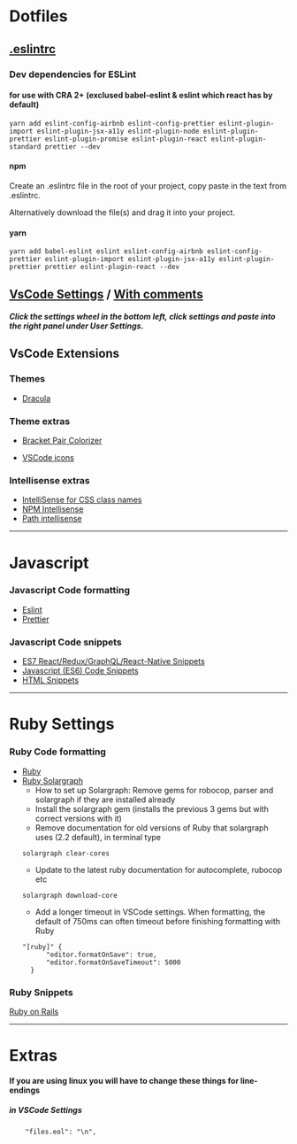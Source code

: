 # Dotfiles


## [.eslintrc](.eslintrc)
### Dev dependencies for ESLint
#### for use with CRA 2+ (exclused babel-eslint & eslint which react has by default)
```
yarn add eslint-config-airbnb eslint-config-prettier eslint-plugin-import eslint-plugin-jsx-a11y eslint-plugin-node eslint-plugin-prettier eslint-plugin-promise eslint-plugin-react eslint-plugin-standard prettier --dev
```
#### npm
Create an .eslintrc file in the root of your project, copy paste in the text from .eslintrc.

Alternatively download the file(s) and drag it into your project.


#### yarn
```
yarn add babel-eslint eslint eslint-config-airbnb eslint-config-prettier eslint-plugin-import eslint-plugin-jsx-a11y eslint-plugin-prettier prettier eslint-plugin-react --dev
```



## [VsCode Settings](VsCode.txt)  / [With comments](VSCodeWithComments.txt)


##### Click the settings wheel in the bottom left, click settings and paste into the right panel under User Settings.



## VsCode Extensions
### Themes
* [Dracula](https://marketplace.visualstudio.com/items?itemName=dracula-theme.theme-dracula)

### Theme extras
* [Bracket Pair Colorizer](https://marketplace.visualstudio.com/items?itemName=CoenraadS.bracket-pair-colorizer)

* [VSCode icons](https://marketplace.visualstudio.com/items?itemName=robertohuertasm.vscode-icons)

### Intellisense extras
* [IntelliSense for CSS class names](https://marketplace.visualstudio.com/items?itemName=Zignd.html-css-class-completion)
* [NPM Intellisense](https://marketplace.visualstudio.com/items?itemName=christian-kohler.npm-intellisense)
* [Path intellisense](https://marketplace.visualstudio.com/items?itemName=christian-kohler.path-intellisense)


___
# Javascript
### Javascript Code formatting
* [Eslint](https://marketplace.visualstudio.com/items?itemName=dbaeumer.vscode-eslint)
* [Prettier ](https://marketplace.visualstudio.com/items?itemName=esbenp.prettier-vscode)

### Javascript Code snippets
* [ES7 React/Redux/GraphQL/React-Native Snippets](https://marketplace.visualstudio.com/items?itemName=dsznajder.es7-react-js-snippets)
* [Javascript (ES6) Code Snippets](https://marketplace.visualstudio.com/items?itemName=xabikos.JavaScriptSnippets)
* [HTML Snippets](https://marketplace.visualstudio.com/items?itemName=abusaidm.html-snippets)




___
# Ruby Settings
### Ruby Code formatting
* [Ruby](https://marketplace.visualstudio.com/items?itemName=rebornix.Ruby)
* [Ruby Solargraph](https://marketplace.visualstudio.com/items?itemName=castwide.solargraph)
  * How to set up Solargraph: Remove gems for robocop, parser and solargraph if they are installed already
  * Install the solargraph gem (installs the previous 3 gems but with correct versions with it)
  * Remove documentation for old versions of Ruby that solargraph uses (2.2 default), in terminal type
   ```
  solargraph clear-cores 
  ```
  * Update to the latest ruby documentation for autocomplete, rubocop etc
  ```
  solargraph download-core
  ```
  *  Add a longer timeout in VSCode settings. When formatting, the default of 750ms can often timeout before finishing formatting with Ruby
  ```
  "[ruby]" {
        "editor.formatOnSave": true,
        "editor.formatOnSaveTimeout": 5000
    }
  ```
  
 ### Ruby Snippets
 [Ruby on Rails](https://marketplace.visualstudio.com/items?itemName=hridoy.rails-snippets)
 
___
# Extras
####  If you are using linux you will have to change these things for line-endings

##### in VSCode Settings
```
    "files.eol": "\n",
```

 
